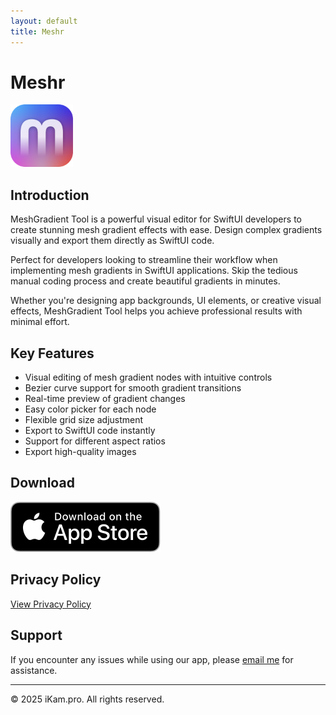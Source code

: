 ```yaml
---
layout: default
title: Meshr
---
```


# Meshr

<img src="assets/meshr/meshr.png" width="100" height="100" alt="Meshr App">


## Introduction

MeshGradient Tool is a powerful visual editor for SwiftUI developers to create stunning mesh gradient effects with ease. Design complex gradients visually and export them directly as SwiftUI code.

Perfect for developers looking to streamline their workflow when implementing mesh gradients in SwiftUI applications. Skip the tedious manual coding process and create beautiful gradients in minutes.

Whether you're designing app backgrounds, UI elements, or creative visual effects, MeshGradient Tool helps you achieve professional results with minimal effort.

## Key Features

- Visual editing of mesh gradient nodes with intuitive controls
- Bezier curve support for smooth gradient transitions
- Real-time preview of gradient changes
- Easy color picker for each node
- Flexible grid size adjustment
- Export to SwiftUI code instantly
- Support for different aspect ratios
- Export high-quality images

## Download

[![Download on the App Store](assets/Download_on_the_App_Store_Badge_US-UK_RGB_blk_092917.svg)](https://apps.apple.com/us/app/meshr/id6738008639)

## Privacy Policy

[View Privacy Policy](assets/meshr/privacy-policy.md)

## Support

If you encounter any issues while using our app, please [email me](mailto:kamice@gmail.com) for assistance.

---

<footer>
<p>© 2025 iKam.pro. All rights reserved.</p>
</footer>
